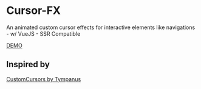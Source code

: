 # Cursor-FX

An animated custom cursor effects for interactive elements like navigations - w/ VueJS - SSR Compatible

[DEMO](https://luxdamore.github.io/vue-cursor-fx)

## Inspired by

[CustomCursors by Tympanus](https://tympanus.net/Tutorials/CustomCursors/index3.html)
